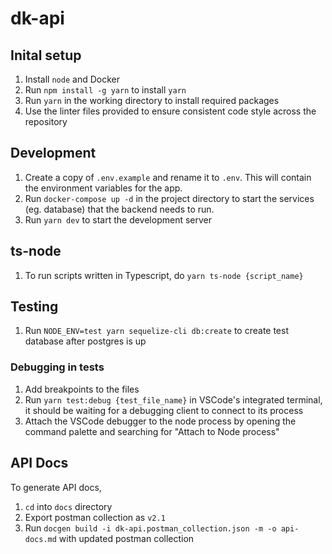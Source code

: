 # dk-api

## Inital setup
1. Install `node` and Docker
2. Run `npm install -g yarn` to install `yarn`
3. Run `yarn` in the working directory to install required packages
4. Use the linter files provided to ensure consistent code style across the repository

## Development
1. Create a copy of `.env.example` and rename it to `.env`. This will contain the environment variables for the app.
2. Run `docker-compose up -d` in the project directory to start the services (eg. database) that the backend needs to run.
3. Run `yarn dev` to start the development server

## ts-node
1. To run scripts written in Typescript, do `yarn ts-node {script_name}`

## Testing
1. Run `NODE_ENV=test yarn sequelize-cli db:create` to create test database after postgres is up

### Debugging in tests
1. Add breakpoints to the files
2. Run `yarn test:debug {test_file_name}` in VSCode's integrated terminal, it should be waiting for a debugging client to connect to its process
3. Attach the VSCode debugger to the node process by opening the command palette and searching for "Attach to Node process"

## API Docs
To generate API docs,
1. `cd` into `docs` directory
2. Export postman collection as `v2.1`
3. Run `docgen build -i dk-api.postman_collection.json -m -o api-docs.md` with updated postman collection

